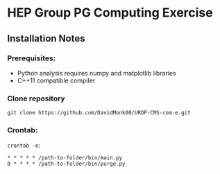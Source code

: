 # HEP Group PG Computing Exercise
## Installation Notes
### Prerequisites:
- Python analysis requires numpy and matplotlib libraries
- C++11 compatible compiler
### Clone repository
`git clone https://github.com/DavidMonk00/UROP-CMS-com-e.git`
### Crontab:
`crontab -e`:
```
* * * * * /path-to-folder/bin/main.py
0 * * * * /path-to-folder/bin/purge.py
